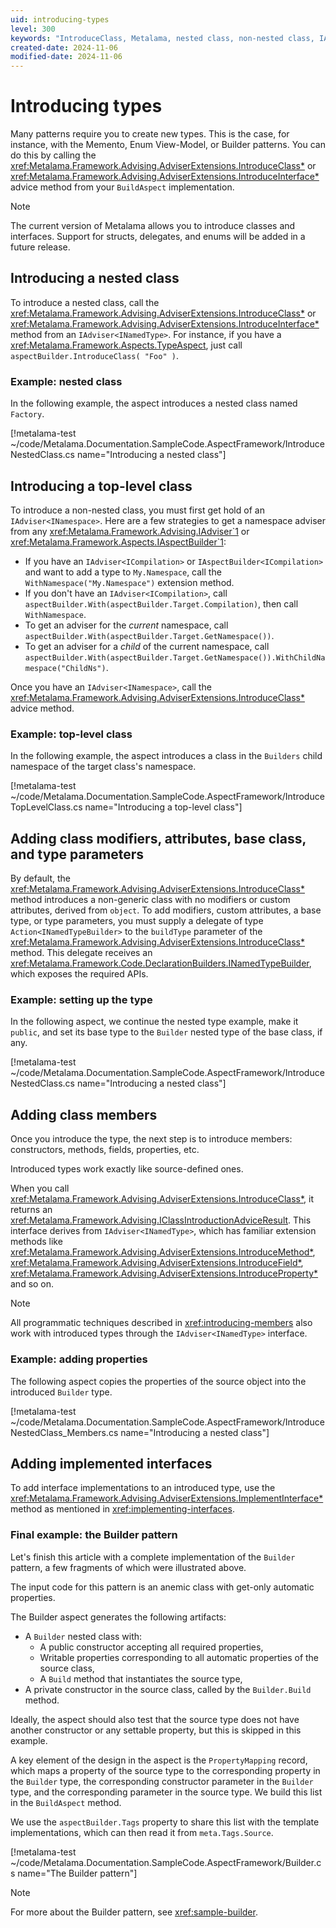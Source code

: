 ```yaml
---
uid: introducing-types
level: 300
keywords: "IntroduceClass, Metalama, nested class, non-nested class, IAdviser, INamespace, BuildAspect, introduce members, Builder pattern, introduce types"
created-date: 2024-11-06
modified-date: 2024-11-06
---
```


# Introducing types

Many patterns require you to create new types. This is the case, for instance, with the Memento, Enum View-Model, or Builder patterns. You can do this by calling the <xref:Metalama.Framework.Advising.AdviserExtensions.IntroduceClass*> or <xref:Metalama.Framework.Advising.AdviserExtensions.IntroduceInterface*> advice method from your `BuildAspect` implementation.

> [!NOTE]
> The current version of Metalama allows you to introduce classes and interfaces. Support for structs, delegates, and enums will be added in a future release.

## Introducing a nested class

To introduce a nested class, call the <xref:Metalama.Framework.Advising.AdviserExtensions.IntroduceClass*> or <xref:Metalama.Framework.Advising.AdviserExtensions.IntroduceInterface*> method from an `IAdviser<INamedType>`. For instance, if you have a <xref:Metalama.Framework.Aspects.TypeAspect>, just call `aspectBuilder.IntroduceClass( "Foo" )`.

### Example: nested class

In the following example, the aspect introduces a nested class named `Factory`.

[!metalama-test ~/code/Metalama.Documentation.SampleCode.AspectFramework/IntroduceNestedClass.cs name="Introducing a nested class"]

## Introducing a top-level class

To introduce a non-nested class, you must first get hold of an `IAdviser<INamespace>`. Here are a few strategies to get a namespace adviser from any <xref:Metalama.Framework.Advising.IAdviser`1> or <xref:Metalama.Framework.Aspects.IAspectBuilder`1>:

* If you have an `IAdviser<ICompilation>` or `IAspectBuilder<ICompilation>` and want to add a type to `My.Namespace`, call the `WithNamespace("My.Namespace")` extension method.
* If you don't have an `IAdviser<ICompilation>`, call `aspectBuilder.With(aspectBuilder.Target.Compilation)`, then call `WithNamespace`.
* To get an adviser for the _current_ namespace, call `aspectBuilder.With(aspectBuilder.Target.GetNamespace())`.
* To get an adviser for a _child_ of the current namespace, call `aspectBuilder.With(aspectBuilder.Target.GetNamespace()).WithChildNamespace("ChildNs")`.

Once you have an `IAdviser<INamespace>`, call the <xref:Metalama.Framework.Advising.AdviserExtensions.IntroduceClass*> advice method.

### Example: top-level class

In the following example, the aspect introduces a class in the `Builders` child namespace of the target class's namespace.

[!metalama-test ~/code/Metalama.Documentation.SampleCode.AspectFramework/IntroduceTopLevelClass.cs name="Introducing a top-level class"]

## Adding class modifiers, attributes, base class, and type parameters

By default, the <xref:Metalama.Framework.Advising.AdviserExtensions.IntroduceClass*> method introduces a non-generic class with no modifiers or custom attributes, derived from `object`. To add modifiers, custom attributes, a base type, or type parameters, you must supply a delegate of type `Action<INamedTypeBuilder>` to the `buildType` parameter of the <xref:Metalama.Framework.Advising.AdviserExtensions.IntroduceClass*> method. This delegate receives an <xref:Metalama.Framework.Code.DeclarationBuilders.INamedTypeBuilder>, which exposes the required APIs.

### Example: setting up the type

In the following aspect, we continue the nested type example, make it `public`, and set its base type to the `Builder` nested type of the base class, if any.

[!metalama-test ~/code/Metalama.Documentation.SampleCode.AspectFramework/IntroduceNestedClass.cs name="Introducing a nested class"]

## Adding class members

Once you introduce the type, the next step is to introduce members: constructors, methods, fields, properties, etc.

Introduced types work exactly like source-defined ones.

When you call <xref:Metalama.Framework.Advising.AdviserExtensions.IntroduceClass*>, it returns an <xref:Metalama.Framework.Advising.IClassIntroductionAdviceResult>. This interface derives from `IAdviser<INamedType>`, which has familiar extension methods like <xref:Metalama.Framework.Advising.AdviserExtensions.IntroduceMethod*>, <xref:Metalama.Framework.Advising.AdviserExtensions.IntroduceField*>, <xref:Metalama.Framework.Advising.AdviserExtensions.IntroduceProperty*> and so on.

> [!NOTE]
> All programmatic techniques described in <xref:introducing-members> also work with introduced types through the `IAdviser<INamedType>` interface.

### Example: adding properties

The following aspect copies the properties of the source object into the introduced `Builder` type.

[!metalama-test ~/code/Metalama.Documentation.SampleCode.AspectFramework/IntroduceNestedClass_Members.cs name="Introducing a nested class"]

## Adding implemented interfaces

To add interface implementations to an introduced type, use the <xref:Metalama.Framework.Advising.AdviserExtensions.ImplementInterface*> method as mentioned in <xref:implementing-interfaces>.

### Final example: the Builder pattern

Let's finish this article with a complete implementation of the `Builder` pattern, a few fragments of which were illustrated above.

The input code for this pattern is an anemic class with get-only automatic properties.

The Builder aspect generates the following artifacts:

* A `Builder` nested class with:
    * A public constructor accepting all required properties,
    * Writable properties corresponding to all automatic properties of the source class,
    * A `Build` method that instantiates the source type,
* A private constructor in the source class, called by the `Builder.Build` method.

Ideally, the aspect should also test that the source type does not have another constructor or any settable property, but this is skipped in this example.

A key element of the design in the aspect is the `PropertyMapping` record, which maps a property of the source type to the corresponding property in the `Builder` type, the corresponding constructor parameter in the `Builder` type, and the corresponding parameter in the source type. We build this list in the `BuildAspect` method.

We use the `aspectBuilder.Tags` property to share this list with the template implementations, which can then read it from `meta.Tags.Source`.

[!metalama-test ~/code/Metalama.Documentation.SampleCode.AspectFramework/Builder.cs name="The Builder pattern"]

> [!NOTE]
> For more about the Builder pattern, see <xref:sample-builder>.


